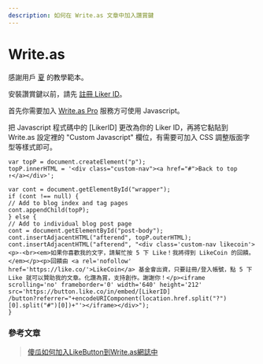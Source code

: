 ```yaml
---
description: 如何在 Write.as 文章中加入讚賞鍵
---
```


# Write.as

感謝用戶 [夏](https://natsushyo.me/) 的教學範本。

安裝讚賞鍵以前，請先 [註冊 Liker ID](https://docs.like.co/v/zh/user-guide/liker-id/how-to-register-a-liker-id)。

首先你需要加入 [Write.as Pro](https://write.as/pro) 服務方可使用 Javascript。

把 Javascript 程式碼中的 \[LikerID\] 更改為你的 Liker ID，再將它黏貼到 Write.as 設定裡的 "Custom Javascript" 欄位，有需要可加入 CSS 調整版面字型等樣式即可。

```text
var topP = document.createElement("p");
topP.innerHTML = '<div class="custom-nav"><a href="#">Back to top ↑</a></div>';

var cont = document.getElementById("wrapper");
if (cont !== null) {
// Add to blog index and tag pages
cont.appendChild(topP);
} else {
// Add to individual blog post page
cont = document.getElementById("post-body");
cont.insertAdjacentHTML("afterend", topP.outerHTML);
cont.insertAdjacentHTML("afterend", "<div class='custom-nav likecoin'><p>-<br><em>如果你喜歡我的文字，請幫忙按 5 下 Like！我將得到 LikeCoin 的回饋。</em></p><p>回饋由 <a rel='nofollow'  href='https://like.co/'>LikeCoin</a> 基金會出資，只要註冊/登入帳號，點 5 下 Like 就可以贊助我的文章。化讚為賞，支持創作。謝謝你！</p><iframe scrolling='no' frameborder='0' width='640' height='212' src='https://button.like.co/in/embed/[LikerID]
/button?referrer="+encodeURIComponent(location.href.split("?")[0].split("#")[0])+"'></iframe></div>");
}
```

### 參考文章

> [傻瓜如何加入LikeButton到Write.as網誌中](https://natsushyo.me/sha-gua-ru-he-jia-ru-likebuttondao-write-aswang-zhi-zhong)

